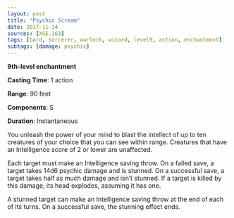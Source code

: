 ```yaml
---
layout: post
title: "Psychic Scream"
date: 2017-11-14
sources: [XGE.163]
tags: [bard, sorcerer, warlock, wizard, level9, action, enchantment]
subtags: [damage: psychic]
---
```


**9th-level enchantment**

**Casting Time**: 1 action

**Range**: 90 feet

**Components**: S

**Duration**: Instantaneous

You unleash the power of your mind to blast the intellect of up to ten creatures of your choice that you can see within range. Creatures that have an Intelligence score of 2 or lower are unaffected.

Each target must make an Intelligence saving throw. On a failed save, a target takes 14d6 psychic damage and is stunned. On a successful save, a target takes half as much damage and isn’t stunned. If a target is killed by this damage, its head explodes, assuming it has one.

A stunned target can make an Intelligence saving throw at the end of each of its turns. On a successful save, the stunning effect ends.
